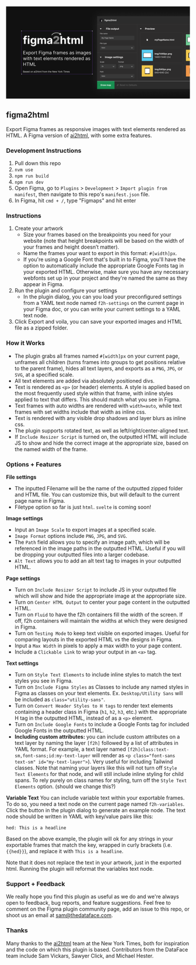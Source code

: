 ![Cover Art](/src/img/coverArt.png)
## figma2html

Export Figma frames as responsive images with text elements rendered as HTML. A Figma version of [ai2html](http://ai2html.org), with some extra features.

### Development Instructions

1. Pull down this repo
2. `nvm use`
3. `npm run build`
4. `npm run dev`
5. Open Figma, go to `Plugins` > `Development` > `Import plugin from manifest`, then navigate to this repo's `manifest.json` file.
6. In Figma, hit `cmd + /`, type "Figmaps" and hit enter

### Instructions

1. Create your artwork
    - Size your frames based on the breakpoints you need for your website (note that height breakpoints will be based on the width of your frames and height doesn’t matter).
    - Name the frames your want to export in this format: `#[width]px`.
    - If you're using a Google Font that's built in to Figma, you'll have the option to automatically include the appropriate Google Fonts tag in your exported HTML. Otherwise, make sure you have any necessary webfonts set up in your project and they're named the same as they appear in Figma.
2. Run the plugin and configure your settings
    - In the plugin dialog, you can you load your preconfigured settings from a YAML text node named `f2h-settings` on the current page in your Figma doc, or you can write your current settings to a YAML text node.
3. Click Export and voila, you can save your exported images and HTML file as a zipped folder.


### How it Works
- The plugin grabs all frames named `#[width]px` on your current page, unframes all children (turns frames into groups to get positions relative to the parent frame), hides all text layers, and exports as a `PNG`, `JPG`, or `SVG`, at a specified scale.
- All text elements are added via absolutely positioned divs.
- Text is rendered as `<p>` (or header) elements. A style is applied based on the most frequently used style within that frame, with inline styles applied to text that differs. This should match what you see in Figma.
- Text frames with auto widths are rendered with `width=auto`, while text frames with set widths include that width as inline css.
- Text is rendered with any visible drop shadows and layer blurs as inline css.
- The plugin supports rotated text, as well as left/right/center-aligned text.
- If `Include Resizer Script` is turned on, the outputted HTML will include JS to show and hide the correct image at the appropriate size, based on the named width of the frame.

### Options + Features
**File settings**
- The inputted Filename will be the name of the outputted zipped folder and HTML file. You can customize this, but will default to the current page name in Figma.
- Filetype option so far is just `html`. `svelte` is coming soon!

**Image settings**
- Input an `Image Scale` to export images at a specified scale.
- `Image Format` options include `PNG`, `JPG`, and `SVG`.
- The `Path` field allows you to specify an image path, which will be referenced in the image paths in the outputted HTML. Useful if you will be dropping your outputted files into a larger codebase.
- `Alt Text` allows you to add an alt text tag to images in your outputted HTML.

**Page settings**
- Turn on `Include Resizer Script` to include JS in your outputted file which will show and hide the appropriate image at the appropriate size.
- Turn on `Center HTML Output` to center your page content in the outputted HTML.
- Turn on `Fluid` to have the f2h containers fill the width of the screen. If off, f2h containers will maintain the widths at which they were designed in Figma.
- Turn on `Testing Mode` to keep text visible on exported images. Useful for comparing layouts in the exported HTML vs the designs in Figma.
- Input a `Max Width` in pixels to apply a max width to your page content.
- Include a `Clickable Link` to wrap your output in an `<a>` tag.

**Text settings**
- Turn on `Style Text Elements` to include inline styles to match the text styles you see in Figma.
- Turn on `Include Figma Styles` as Classes to include any named styles in Figma as classes on your text elements. Ex. `Desktop/Utility Sans` will be included as `class="utility-sans"`.
- Turn on `Convert Header Styles to H tags` to render text elements containing a header class in Figma (`h1`, `h2`, `h3`, etc.) with the appropriate H tag in the outputted HTML, instead of as a `<p>` element.
- Turn on `Include Google Fonts` to include a Google Fonts tag for included Google Fonts in the outputted HTML.
- **Including custom attributes:** you can include custom attributes on a text layer by naming the layer `[f2h]` followed by a list of attributes in YAML format. For example, a text layer named `[f2h]class:text-sm,font-sans;id:my-text-layer` will render as `<p class="font-sans text-sm" id="my-text-layer">`). Very useful for including Tailwind classes. Note that naming your layers like this will not turn off `Style Text Elements` for that node, and will still include inline styling for child spans. To rely purely on class names for styling, turn off the `Style Text Elements` option. (should we change this?)

**Variable Text**
You can include variable text within your exportable frames. To do so, you need a text node on the current page named `f2h-variables`. Click the button in the plugin dialog to generate an example node. The text node should be written in YAML with key/value pairs like this:
```
hed: This is a headline
```
Based on the above example, the plugin will ok for any strings in your exportable frames that match the key, wrapped in curly brackets (i.e. `{{hed}}`), and replace it with `This is a headline`. 

Note that it does not replace the text in your artwork, just in the exported html. Running the plugin will reformat the variables text node.


### Support + Feedback
We really hope you find this plugin as useful as we do and we're always open to feedback, bug reports, and feature suggestions. Feel free to comment on the Figma plugin community page, add an issue to this repo, or shoot us an email at sam@thedataface.com.

### Thanks
Many thanks to the [ai2html](http://ai2html.org) team at the New York Times, both for inspiration and the code on which this plugin is based. Contributors from the DataFace team include Sam Vickars,  Sawyer Click, and Michael Hester.
